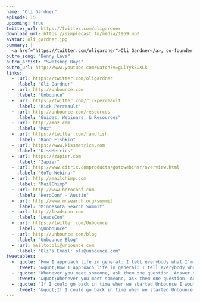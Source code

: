 ```yaml
---
name: "Oli Gardner"
episode: 15
upcoming: true
twitter_url: https://twitter.com/oligardner
download_url: https://simplecast.fm/media/1969.mp3
avatar: oli_gardner.jpg
summary: |
  <a href="https://twitter.com/oligardner">Oli Gardner</a>, co-founder of <a href="http://unbounce.com">Unbounce</a>, talks about the marketing and integrations they did in the early stages to grow their product, and about the transition that he’s making from being Creative Director of the company to more of a public speaking role.
outro_song: "Benny Lava"
outro_artist: "Swetshop Boys"
outro_url: http://www.youtube.com/watch?v=gLlYykSUXLk
links:
  - :url: https://twitter.com/oligardner
    :label: "Oli Gardner"
  - :url: http://unbounce.com
    :label: "Unbounce"
  - :url: https://twitter.com/rickperreault
    :label: "Rick Perreault"
  - :url: http://unbounce.com/resources
    :label: "Guides, Webinars, & Resources"
  - :url: http://moz.com
    :label: "Moz"
  - :url: https://twitter.com/randfish
    :label: "Rand Fishkin"
  - :url: https://www.kissmetrics.com
    :label: "KissMetrics"
  - :url: https://zapier.com
    :label: "Zapier"
  - :url: http://www.citrix.comproducts/gotowebinar/overview.html
    :label: "GoTo Webinar"
  - :url: http://mailchimp.com
    :label: "MailChimp"
  - :url: http://www.heroconf.com
    :label: "HeroConf - Austin"
  - :url: http://www.mnsearch.org/summit
    :label: "Minnesota Search Summit"
  - :url: http://leadscon.com
    :label: "LeadsCon"
  - :url: https://twitter.com/Unbounce
    :label: "@Unbounce"
  - :url: http://unbounce.com/blog
    :label: "Unbounce Blog"
  - :url: mailto:oli@unbounce.com
    :label: "Oli's Email: oli@unbounce.com"
tweetables:
  - :quote: "How I approach life in general: I tell everybody what I’m gonna do, so then I have to do it."
    :tweet: "&quot;How I approach life in general: I tell everybody what I’m gonna do, so then I have to do it.&quot; -@oligardner"
  - :quote: "Whenever you meet someone, ask them one question. Answer ten."
    :tweet: "&quot;Whenever you meet someone, ask them one question. Answer ten."
  - :quote: "If I could go back in time when we started Unbounce I would kiss myself on the mouth & change nothing&quot; -@oligardner"
    :tweet: "&quot;If I could go back in time when we started Unbounce I would kiss myself on the mouth & change nothing&quot; -@oligardner"
---
```


